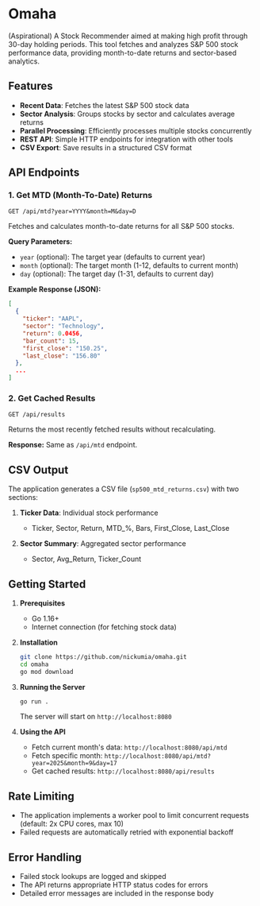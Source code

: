 # Omaha

(Aspirational) A Stock Recommender aimed at making high profit through 30-day holding periods. This tool fetches and analyzes S&P 500 stock performance data, providing month-to-date returns and sector-based analytics.

## Features

- **Recent Data**: Fetches the latest S&P 500 stock data
- **Sector Analysis**: Groups stocks by sector and calculates average returns
- **Parallel Processing**: Efficiently processes multiple stocks concurrently
- **REST API**: Simple HTTP endpoints for integration with other tools
- **CSV Export**: Save results in a structured CSV format

## API Endpoints

### 1. Get MTD (Month-To-Date) Returns

```
GET /api/mtd?year=YYYY&month=M&day=D
```

Fetches and calculates month-to-date returns for all S&P 500 stocks.

**Query Parameters:**
- `year` (optional): The target year (defaults to current year)
- `month` (optional): The target month (1-12, defaults to current month)
- `day` (optional): The target day (1-31, defaults to current day)

**Example Response (JSON):**
```json
[
  {
    "ticker": "AAPL",
    "sector": "Technology",
    "return": 0.0456,
    "bar_count": 15,
    "first_close": "150.25",
    "last_close": "156.80"
  },
  ...
]
```

### 2. Get Cached Results

```
GET /api/results
```

Returns the most recently fetched results without recalculating.

**Response:** Same as `/api/mtd` endpoint.

## CSV Output

The application generates a CSV file (`sp500_mtd_returns.csv`) with two sections:

1. **Ticker Data**: Individual stock performance
   - Ticker, Sector, Return, MTD_%, Bars, First_Close, Last_Close

2. **Sector Summary**: Aggregated sector performance
   - Sector, Avg_Return, Ticker_Count

## Getting Started

1. **Prerequisites**
   - Go 1.16+
   - Internet connection (for fetching stock data)

2. **Installation**
   ```bash
   git clone https://github.com/nickumia/omaha.git
   cd omaha
   go mod download
   ```

3. **Running the Server**
   ```bash
   go run .
   ```
   The server will start on `http://localhost:8080`

4. **Using the API**
   - Fetch current month's data: `http://localhost:8080/api/mtd`
   - Fetch specific month: `http://localhost:8080/api/mtd?year=2025&month=9&day=17`
   - Get cached results: `http://localhost:8080/api/results`

## Rate Limiting

- The application implements a worker pool to limit concurrent requests (default: 2x CPU cores, max 10)
- Failed requests are automatically retried with exponential backoff

## Error Handling

- Failed stock lookups are logged and skipped
- The API returns appropriate HTTP status codes for errors
- Detailed error messages are included in the response body
